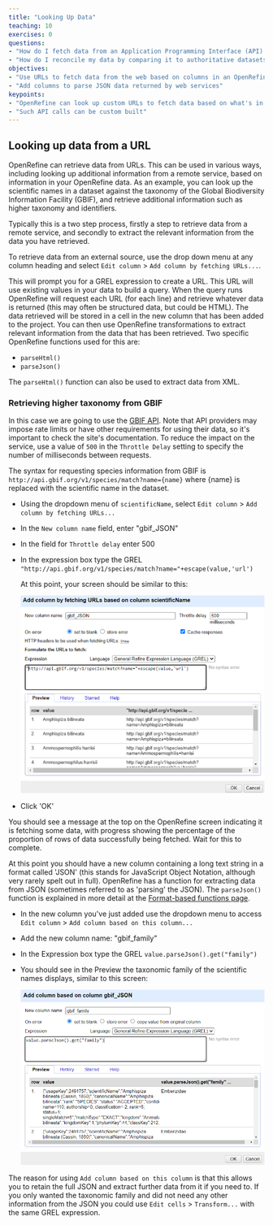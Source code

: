 ```yaml
---
title: "Looking Up Data"
teaching: 10
exercises: 0
questions:
- "How do I fetch data from an Application Programming Interface (API) to be used in OpenRefine?"
- "How do I reconcile my data by comparing it to authoritative datasets"
objectives:
- "Use URLs to fetch data from the web based on columns in an OpenRefine project"
- "Add columns to parse JSON data returned by web services"
keypoints:
- "OpenRefine can look up custom URLs to fetch data based on what's in an OpenRefine project"
- "Such API calls can be custom built"
---
```


## Looking up data from a URL

OpenRefine can retrieve data from URLs. This can be used in various ways, including looking up additional information from a remote service, based on information in your OpenRefine data. As an example, you can look up the scientific names in a dataset against the taxonomy of the Global Biodiversity Information Facility (GBIF), and retrieve additional information such as higher taxonomy and identifiers.

Typically this is a two step process, firstly a step to retrieve data from a remote service, and secondly to extract the relevant information from the data you have retrieved.

To retrieve data from an external source, use the drop down menu at any column heading and select `Edit column` > `Add column by fetching URLs...`.

This will prompt you for a GREL expression to create a URL. This URL will use existing values in your data to build a query. When the query runs OpenRefine will request each URL (for each line) and retrieve whatever data is returned (this may often be structured data, but could be HTML). The data retrieved will be stored in a cell in the new column that has been added to the project. You can then use OpenRefine transformations to extract relevant information from the data that has been retrieved. Two specific OpenRefine functions used for this are:

* `parseHtml()`
* `parseJson()`

The `parseHtml()` function can also be used to extract data from XML.

### Retrieving higher taxonomy from GBIF

In this case we are going to use the [GBIF API](https://www.gbif.org/developer/summary). Note that API providers may impose rate limits or have other requirements for using their data, so it's important to check the site's documentation. To reduce the impact on the service, use a value of `500` in the `Throttle Delay` setting to specify the number of milliseconds between requests.

The syntax for requesting species information from GBIF is ```http://api.gbif.org/v1/species/match?name={name}``` where {name} is replaced with the scientific name in the dataset.

* Using the dropdown menu of `scientificName`, select `Edit column` > `Add column by fetching URLs...`
* In the `New column name` field, enter "gbif_JSON"
* In the field for `Throttle delay` enter 500
* In the expression box type the GREL ```"http://api.gbif.org/v1/species/match?name="+escape(value,'url')```

  At this point, your screen should be similar to this:

  ![Add column by fetching URLs screen capture](../fig/or362-data-from-url.png)

* Click 'OK'

You should see a message at the top on the OpenRefine screen indicating it is fetching some data, with progress showing the percentage of the proportion of rows of data successfully being fetched. Wait for this to complete.

At this point you should have a new column containing a long text string in a format called 'JSON' (this stands for JavaScript Object Notation, although very rarely spelt out in full). OpenRefine has a function for extracting data from JSON (sometimes referred to as 'parsing' the JSON). The `parseJson()` function is explained in more detail at the [Format-based functions page](https://docs.openrefine.org/manual/grelfunctions/#format-based-functions-json-html-xml).

* In the new column you've just added use the dropdown menu to access `Edit column` > `Add column based on this column...`
* Add the new column name: "gbif_family"
* In the Expression box type the GREL ```value.parseJson().get("family")```
* You should see in the Preview the taxonomic family of the scientific names displays, similar to this screen:

  ![Parse JSON to extract taxonomic family](../fig/or362-parse-json.png)

The reason for using `Add column based on this column` is that this allows you to retain the full JSON and extract further data from it if you need to. If you only wanted the taxonomic family and did not need any other information from the JSON you could use `Edit cells` > `Transform...` with the same GREL expression.
